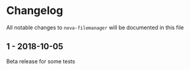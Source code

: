 # Changelog

All notable changes to `nova-filemanager` will be documented in this file

## 1 - 2018-10-05

Beta release for some tests